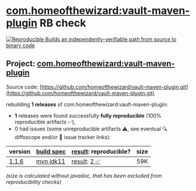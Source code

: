 [com.homeofthewizard:vault-maven-plugin](https://central.sonatype.com/artifact/com.homeofthewizard/vault-maven-plugin/versions) RB check
=======

[![Reproducible Builds](https://reproducible-builds.org/images/logos/rb.svg) an independently-verifiable path from source to binary code](https://reproducible-builds.org/)

## Project: [com.homeofthewizard:vault-maven-plugin](https://central.sonatype.com/artifact/com.homeofthewizard/vault-maven-plugin/versions)

Source code: [https://github.com/homeofthewizard/vault-maven-plugin.git](https://github.com/homeofthewizard/vault-maven-plugin.git)

rebuilding **1 releases** of com.homeofthewizard:vault-maven-plugin:
- **1** releases were found successfully **fully reproducible** (100% reproducible artifacts :white_check_mark:),
- 0 had issues (some unreproducible artifacts :warning:, see eventual :mag: diffoscope and/or :memo: issue tracker links):

| version | [build spec](/BUILDSPEC.md) | [result](https://reproducible-builds.org/docs/jvm/): reproducible? | size |
| -- | --------- | ------ | -- |
| [1.1.6](https://central.sonatype.com/artifact/com.homeofthewizard/vault-maven-plugin/1.1.6/pom) | [mvn jdk11](vault-maven-plugin-1.1.6.buildspec) | [result](vault-maven-plugin-1.1.6.buildinfo): [2 :white_check_mark: ](vault-maven-plugin-1.1.6.buildcompare) | 59K |

<i>(size is calculated without javadoc, that has been excluded from reproducibility checks)</i>
